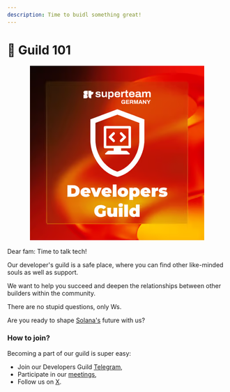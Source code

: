 ```yaml
---
description: Time to buidl something great!
---
```


# 🧙 Guild 101

<div align="center" data-full-width="false">

<figure><img src="../.gitbook/assets/image (7).png" alt=""><figcaption></figcaption></figure>

</div>

Dear fam: Time to talk tech!

​Our developer's guild is a safe place, where you can find other like-minded souls as well as support.&#x20;

We want to help you succeed and deepen the relationships between other builders within the community.

​There are no stupid questions, only Ws.&#x20;

Are you ready to shape [Solana's](https://solana.com/) future with us?

### How to join?

Becoming a part of our guild is super easy:

* Join our Developers Guild [Telegram](https://t.me/+ow7AAPNj2\_U2Mzcy),
* Participate in our [meetings](https://www.meetup.com/superteam-germany),
* Follow us on [X](https://x.com/SuperteamDE).
